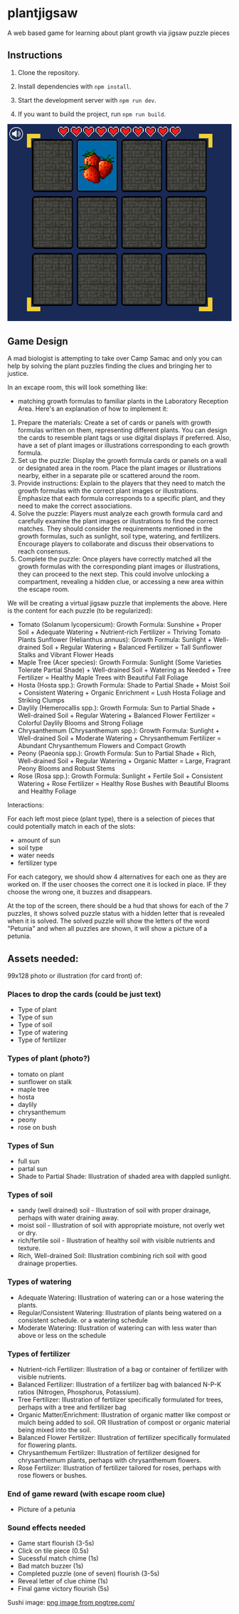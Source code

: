 # plantjigsaw
A web based game for learning about plant growth via jigsaw puzzle pieces

## Instructions



1. Clone the repository.

2. Install dependencies with `npm install`.

3. Start the development server with `npm run dev`.

4. If you want to build the project, run `npm run build`.

![screenshot](screenshot.png)


## Game Design

A mad biologist is attempting to take over Camp Samac and only you can help by solving the plant puzzles finding the clues and bringing her to justice.

In an excape room, this will look something like: 
- matching growth formulas to familiar plants in the Laboratory Reception Area. Here's an explanation of how to implement it:
1. Prepare the materials: Create a set of cards or panels with growth formulas written on them, representing different plants. You can design the cards to resemble plant tags or use digital displays if preferred. Also, have a set of plant images or illustrations corresponding to each growth formula.
2. Set up the puzzle: Display the growth formula cards or panels on a wall or designated area in the room. Place the plant images or illustrations nearby, either in a separate pile or scattered around the room.
3. Provide instructions: Explain to the players that they need to match the growth formulas with the correct plant images or illustrations. Emphasize that each formula corresponds to a specific plant, and they need to make the correct associations.
4. Solve the puzzle: Players must analyze each growth formula card and carefully examine the plant images or illustrations to find the correct matches. They should consider the requirements mentioned in the growth formulas, such as sunlight, soil type, watering, and fertilizers. Encourage players to collaborate and discuss their observations to reach consensus.
5. Complete the puzzle: Once players have correctly matched all the growth formulas with the corresponding plant images or illustrations, they can proceed to the next step. This could involve unlocking a compartment, revealing a hidden clue, or accessing a new area within the escape room.

We will be creating a virtual jigsaw puzzle that implements the above.  Here is the content for each puzzle (to be regularized):

- Tomato (Solanum lycopersicum): Growth Formula: Sunshine + Proper Soil + Adequate Watering + Nutrient-rich Fertilizer = Thriving Tomato Plants
Sunflower (Helianthus annuus): Growth Formula: Sunlight + Well-drained Soil + Regular Watering + Balanced Fertilizer = Tall Sunflower Stalks and Vibrant Flower Heads
- Maple Tree (Acer species): Growth Formula: Sunlight (Some Varieties Tolerate Partial Shade) + Well-drained Soil + Watering as Needed + Tree Fertilizer = Healthy Maple Trees with Beautiful Fall Foliage
- Hosta (Hosta spp.): Growth Formula: Shade to Partial Shade + Moist Soil + Consistent Watering + Organic Enrichment = Lush Hosta Foliage and Striking Clumps
- Daylily (Hemerocallis spp.): Growth Formula: Sun to Partial Shade + Well-drained Soil + Regular Watering + Balanced Flower Fertilizer = Colorful Daylily Blooms and Strong Foliage
- Chrysanthemum (Chrysanthemum spp.): Growth Formula: Sunlight + Well-drained Soil + Moderate Watering + Chrysanthemum Fertilizer = Abundant Chrysanthemum Flowers and Compact Growth
- Peony (Paeonia spp.): Growth Formula: Sun to Partial Shade + Rich, Well-drained Soil + Regular Watering + Organic Matter = Large, Fragrant Peony Blooms and Robust Stems
- Rose (Rosa spp.): Growth Formula: Sunlight + Fertile Soil + Consistent Watering + Rose Fertilizer = Healthy Rose Bushes with Beautiful Blooms and Healthy Foliage

Interactions:

For each left most piece (plant type), there is a selection of pieces that could potentially  match in each of the slots: 
- amount of sun
- soil type
- water needs
- fertilizer type

For each category, we should show 4 alternatives for each one as they are worked on.  If the user chooses the correct one it is locked in place.   IF they choose the wrong one, it buzzes and disappears.

At the top of the screen, there should be a hud that shows for each of the 7 puzzles, it shows solved puzzle status with a hidden letter that is revealed when it is solved.  The solved puzzle will show the letters of the word "Petunia" and when all puzzles are shown, it will show a picture of a petunia.


## Assets needed:
99x128 photo or illustration (for card front) of:
### Places to drop the cards (could be just text)
- Type of plant 
- Type of sun
- Type of soil
- Type of watering
- Type of fertilizer

### Types of plant (photo?)
- tomato on plant
- sunflower on stalk
- maple tree
- hosta
- daylily
- chrysanthemum
- peony
- rose on bush

### Types of Sun
- full sun
- partal sun
- Shade to Partial Shade: Illustration of shaded area with dappled sunlight.

### Types of soil
- sandy (well drained) soil - Illustration of soil with proper drainage, perhaps with water draining away.
- moist soil - Illustration of soil with appropriate moisture, not overly wet or dry.
- rich/fertile soil - Illustration of healthy soil with visible nutrients and texture.
- Rich, Well-drained Soil: Illustration combining rich soil with good drainage properties.

### Types of watering
-    Adequate Watering: Illustration of watering can or a hose watering the plants.
-    Regular/Consistent Watering: Illustration of plants being watered on a consistent schedule. or a watering schedule
-    Moderate Watering: Illustration of watering can with less water than above or less on the schedule

### Types of fertilizer
-    Nutrient-rich Fertilizer: Illustration of a bag or container of fertilizer with visible nutrients.
-    Balanced Fertilizer: Illustration of a fertilizer bag with balanced N-P-K ratios (Nitrogen, Phosphorus, Potassium).
-    Tree Fertilizer: Illustration of fertilizer specifically formulated for trees, perhaps with a tree and fertilizer bag
-    Organic Matter/Enrichment: Illustration of organic matter like compost or mulch being added to soil. OR Illustration of compost or organic material being mixed into the soil. 
-    Balanced Flower Fertilizer: Illustration of fertilizer specifically formulated for flowering plants.
-    Chrysanthemum Fertilizer: Illustration of fertilizer designed for chrysanthemum plants, perhaps with chrysanthemum flowers.
-    Rose Fertilizer: Illustration of fertilizer tailored for roses, perhaps with rose flowers or bushes.

### End of game reward (with escape room clue)
- Picture of a petunia

### Sound effects needed
- Game start flourish (3-5s)
- Click on tile piece (0.5s)
- Sucessful match chime (1s)
- Bad match buzzer (1s)
- Completed puzzle (one of seven) flourish (3-5s)
- Reveal letter of clue chime (1s)
- Final game victory flourish (5s)


Sushi image: <a href='https://pngtree.com/freepng/sushi-hosomaki-simple-food-vector_5949964.html'>png image from pngtree.com/</a>

